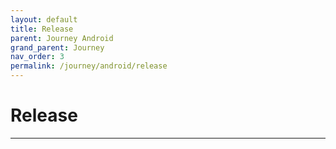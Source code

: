 ```yaml
---
layout: default
title: Release
parent: Journey Android
grand_parent: Journey
nav_order: 3
permalink: /journey/android/release
---
```


# Release

---